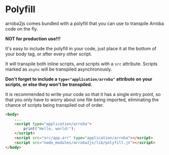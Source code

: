 # Polyfill
arroba2js comes bundled with a polyfill that you can use to transpile
Arroba code on the fly.

**NOT for production use!!!**

It's easy to include the polyfill in your code, just place it at the
bottom of your body tag, or after every other script.

It will transpile both inline scripts, and scripts with a `src`
attribute. Scripts marked as `async` will be transpiled asynchronously.

**Don't forget to include a `type="application/arroba"` attribute on
your scripts, or else they won't be transpiled.**

It is recommended to write your code so that it has a single entry
point, so that you only have to worry about one file being imported,
eliminating the chance of scripts being transpiled out of order.

```html
<body>
    ...
    <script type="application/arroba">
        print("Hello, world!");
    </script>
    <script src="src/app.arr" type="application/arroba"></script>
    <script src="node_modules/arroba2js/lib/polyfill.js"></script>
</body>
```